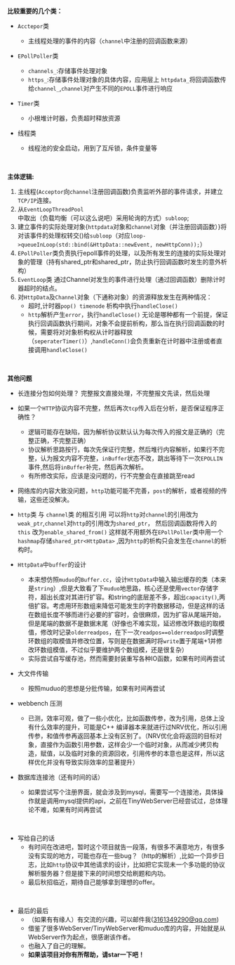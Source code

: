 **比较重要的几个类：**
* `Acctepor`类
	* 主线程处理的事件的内容（`channel`中注册的回调函数来源） 

* `EPollPoller`类
	* `channels_`:存储事件处理对象
	* `https_`:存储事件处理对象的具体内容，应用层上
	`httpdata_`将回调函数传给`channel_`,`channel`对产生不同的`EPOLL`事件进行响应

* `Timer`类
	* 小根堆计时器，负责超时释放资源
* 线程类
	* 线程池的安全启动，用到了互斥锁，条件变量等

</br>

**主体逻辑:**
1. 主线程(`Acceptor`向`channel`注册回调函数)负责监听外部的事件请求，并建立`TCP/IP`连接。
2. 从`EventLoopThreadPool`中取出（负载均衡（可以这么说吧）采用轮询的方式）`subloop`;
3. 建立事件的实际处理对象{`httpdata`对象和`channel`对象（并注册回调函数）}将对该事件的处理权转交()给`subloop`（对应`loop->queueInLoop(std::bind(&HttpData::newEvent, newHttpConn));`）
4. `EPollPoller`类负责执行epoll事件的处理，以及所有发生的连接的实际处理对象的管理（持有shared_ptr<HttpData>和shared_ptr<Channel>，防止执行回调函数时发生的意外析构）
5. `EventLoop`类 通过Channel对发生的事件进行处理（通过回调函数）删除计时器超时的结点。
6. 对`HttpData`及`Channel`对象（下通称对象）的资源释放发生在两种情况：
	* 超时,计时器`pop() timenode` 析构中执行`handleClose()`
	* `http`解析产生`error`，执行`handleClose()`
	无论是哪种都有一个前提，保证执行回调函数执行期间，对象不会提前析构，那么当在执行回调函数的时候，需要将对对象析构权从计时器释放（`seperaterTimer()`）,`handleConn()`会负责重新在计时器中注册或者直接调用`handleClose()`


</br>

**其他问题**
* 长连接分包如何处理？
完整报文直接处理，不完整报文先读，然后处理

* 如果一个`HTTP`协议内容不完整，然后再次`tcp`传入后在分析，是否保证程序正确性？
	* 逻辑可能存在缺陷，因为解析协议默认认为每次传入的报文是正确的（完整正确，不完整正确）
	* 协议解析思路按行，每次先保证行完整，然后堆行内容解析，如果行不完整，认为报文内容不完整，`inBuffer`状态不改，跳出等待下一次`EPOLLIN`事件,然后将`inBuffer`补完，然后再次解析。
	* 有所修改实际，应该是没问题的，行不完整会在直接跳至read

* 网络库的内容大致没问题，`http`功能可能不完善，`post`的解析，或者视频的传输，这些还没解决。

* `http`类 与 `channel`类 的相互引用 可以将`http`对`channel`的引用改为`weak_ptr`,`channel`对`http`的引用改为`shared_ptr`，
然后回调函数将传入的`this` 改为`enable_shared_from()`
这样就不用额外在`EPollPoller`类中用一个 `hashmap`存储`shared_ptr<HttpData>` ,因为`http`的析构只会发生在`channel`的析构时。

* `HttpData`中`buffer`的设计
	* 本来想仿照`muduo`的`Buffer.cc`，设计`HttpData`中输入输出缓存的类（本来是`string`）,但是大致看了下`muduo`地思路，核心还是使用`vector`存储字符，超出长度对其进行扩容。和string的底层差不多，超出`capacity()`,两倍扩容。考虑用环形数组来降低可能发生的字符数据移动，但是这样的话在数组长度不够而进行必要的扩容时，会很麻烦，因为扩容从尾端开始，但是尾端的数据不是数据末尾（好像也不难实现，延迟修改环数组的取模值，修改时记录`olderreadpos`，在下一次`readpos==olderreadpos`时调整环数组的取模值并修改位置，写则是在数据满时将`write`置于尾端+1并修改环数组模值，不过似乎要维护两个数组模，还是很复杂）
	* 实际尝试自写缓存池，然而需要封装重写各种IO函数，如果有时间再尝试

* 大文件传输
	* 按照muduo的思想是分批传输，如果有时间再尝试
* webbench 压测
	* 已测，效率可观，做了一些小优化，比如函数传参，改为引用，总体上没有什么效率的提升，可能是C++ 编译器本来就进行过NRV优化，所以引用传参，和值传参再返回基本上没有区别了。（NRV优化会将返回的目标对象，直接作为函数引用参数，这样会少一个临时对象，从而减少拷贝构造，赋值，以及临时对象的资源回收，引用传参的本意也是这样，所以这样优化并没有导致实际效率的显著提升）

* 数据库连接池（还有时间的话）
	* 如果尝试写个注册界面，就会涉及到mysql，需要写一个连接池，具体操作就是调用mysql提供的api，之前在TinyWebServer已经尝试过，总体理论不难，如果有时间再尝试

</br>

* 写给自己的话
	* 有时间在改进吧，暂时这个项目就告一段落，有很多不满意地方，有很多没有实现的地方，可能也存在一些bug？（http的解析）,比如一个异步日志，比如`http`协议中其他请求的设计，比如把它实现未一个多功能的协议解析服务器？但是接下来的时间想交给刷题和内功。
	* 最后秋招临近，期待自己能够拿到理想的offer。

</br>

* 最后的最后
	* （如果有有缘人）有交流的兴趣，可以邮件我(3161349290@qq.com)
	* 借鉴了很多WebServer/TinyWebServer和muduo库的内容，开始就是从WebServer作为起点，很感谢该作者。
	* 也融入了自己的理解。
	* **如果该项目对你有所帮助，请star一下吧！**